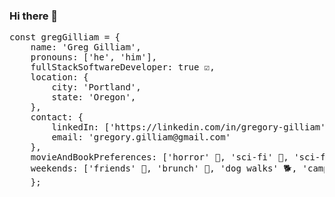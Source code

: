 ### Hi there 👋

<pre>const gregGilliam = { 
    name: 'Greg Gilliam',
    pronouns: ['he', 'him'],
    fullStackSoftwareDeveloper: true ☑️,
    location: {
        city: 'Portland',
        state: 'Oregon',
    },
    contact: {
        linkedIn: ['https://linkedin.com/in/gregory-gilliam'],
        email: 'gregory.gilliam@gmail.com'
    },
    movieAndBookPreferences: ['horror' 👻, 'sci-fi' 🚀, 'sci-fantasy' 🐲],
    weekends: ['friends' 👯, 'brunch' 🥞, 'dog walks' 🐕, 'camping' 🏕]
    };
